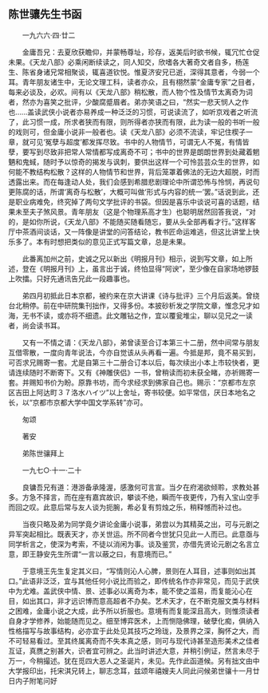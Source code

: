 ## 陈世骧先生书函

　　一九六六·四·廿二

　　金庸吾兄：去夏欣获瞻仰，并蒙畅尊址，珍存，返美后时欲书候，辄冗忙仓促未果。《天龙八部》必乘闲断续读之，同人知交，欣嗜各大著奇文者自多，杨莲生、陈省身诸兄常相聚谈，辄喜道钦悦。惟夏济安兄已逝，深得其意者，今弱一个耳。青年朋友诸生中，无论文理工科，读者亦众，且有栩然蒙“金庸专家”之目者，每来必谈及，必欢。间有以《天龙八部》稍松散，而人物个性及情节太离奇为词者，然亦为喜笑之批评，少酸腐蹙眉者。弟亦笑语之曰，“然实一悲天悯人之作也……盖读武侠小说者亦易养成一种泛泛的习惯，可说读流了，如听京戏者之听流了，此习惯一成，所求者狭而有限，则所得者亦狭而有限，此为读一般的书听一般的戏则可，但金庸小说非一般者也。读《天龙八部》必须不流读，牢记住楔子一章，就可见‘冤孽与超度’都发挥尽致。书中的人物情节，可谓无人不冤，有情皆孽，要写到尽致非把常人常情都写成离奇不可；书中的世界是朗朗世界到处藏着魍魉和鬼蜮，随时予以惊奇的揭发与讽刺，要供出这样一个可怜芸芸众生的世界，如何能不教结构松散？这样的人物情节和世界，背后笼罩着佛法的无边大超脱，时而透露出来。而在每逢动人处，我们会感到希腊悲剧理论中所谓恐怖与怜悯，再说句更陈腐的话，所谓‘离奇与松散’，大概可叫做‘形式与内容的统一’罢。”话说到此，还是职业病难免，终究掉了两句文学批评的书袋。但因是喜乐中谈说可喜的话题，结果未至夫子煞风景。青年朋友（这是个物理系高才生）也聪明居然回答我说，“对的，是如你所说，《天龙八部》不能随买随看随忘，要从头全部再看才行。”这样客厅中茶酒间谈话，又一阵像是讲堂的问答结论，教书匠命运难逃，但这比讲堂上快乐多了。本有时想把类似的意见正式写篇文章，总是未果。

　　此番离加州之前，史诚之兄以新出《明报月刊》相示，说到写文章，如上所述，登在《明报月刊》上，虽言出于诚，终怕显得“阿谀”，至少像在自家场地锣鼓上吹擂。只好先通讯告兄此一段趣事也。

　　弟四月初抵此日本京都，被约来在京大讲课《诗与批评》三个月后返美。曾绕台北稍停。前在中研院集刊拙作，又得多份。本披砂析发之学院文章，惟念兄才如海，无书不读，或亦将不细遗。此文雕钻之作，宜以覆瓮堆尘，聊以见兄之一读者，尚会读书耳。

　　又有一不情之请：《天龙八部》，弟曾读至合订本第三十二册，然中间常与朋友互借零散，一度向青年说法，今亦自觉该从头再看一遍。今抵是邦，竟不易买到，可否求兄赐寄一套。尤是自第三十二册合订本以后，每次续出小本上市较快者，更请连续随时不断寄下。又有《神雕侠侣》一书，曾稍读而初未获全睹，亦祈赐寄一套。并赐知书价为盼。原靠书坊，而今求经求到佛家自己也。赐示：“京都市左京区吉田上阿达町３７洛水ハイツ”以上舍址，寄书较便。如平常信，厌日本地名之长，以“京都市京都大学中国文学系转”亦可。

　　匆颂

　　著安

　　弟陈世骧拜上

　　一九七○·十一·二十

　　良镛吾兄有道：港游备承隆渥，感激何可言宣。当夕在府渴欲倾聆，求教处甚多。方急不择言，而在座有嘉宾故识，攀谈不绝，瞬而午夜更传，乃有入宝山空手而回之叹。此意后常与友人谈为扼腕，希必复有剪烛之乐，稍释憾而补过也。

　　当夜只略及弟为同学竟夕讲论金庸小说事，弟尝以为其精英之出，可与元剧之异军突起相比。既表天才，亦关世运。所不同者今世犹只见此一人而已。此意亟与同学析言之，使深为考索，不徒以消闲为事。谈及鉴赏，亦借先贤论元剧之名言立意，即王静安先生所谓“一言以蔽之曰，有意境而已。”

　　于意境王先生复定其义曰，“写情则沁人心脾，景则在人耳目，述事则如出其口。”此语非泛泛，宜与其他任何小说比而验之，即传统名作亦非常见，而见于武侠中为尤难。盖武侠中情、景、述事必以离奇为本，能不使之滥易，而复能沁心在目，如出其口，非才远识博而意高超者不办矣。艺术天才，在不断克服文类与材料之困难，金庸小说之大成，此予所以折服也。意境有而复能深且高大，则惟须读者自身才学修养，始能随而见之。细至博弈医术，上而恻隐佛理，破孽化痴，俱纳入性格描写与故事结构，必亦宜于此处见其技巧之玲珑，及景界之深，胸怀之大，而不可轻易看过。至其终属离奇而不失本真之感，则可与现代诗甚至造形美术之佳者互证，真赝之别甚大，识者宜可辨之。此当时讲述大意，并稍引例证，然言未尽于万一，今稍撮述。犹在觅四大恶人之圣诞片，未见。先作此函道候。另有拙文由中大学报印出，托宋淇兄转上，聊志念耳，兹颂年禧嫂夫人同此问候弟世骧十一月廿日内子附笔问好
